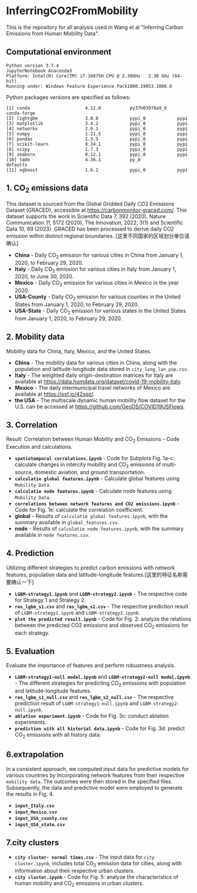 # InferringCO2FromMobility
This is the repository for all analysis used in Wang et al "Inferring Carbon Emissions from Human Mobility Data".
## Computational environment

```
Python version 3.7.4 
JupyterNotebook Anaconda3
Platform: Intel(R) Core(TM) i7-10875H CPU @ 2.30GHz   2.30 GHz (64-bit)
Running under: Windows Feature Experience Pack1000.19053.1000.0
```
Python packages versions are specified as follows:

```
[1] conda                     4.12.0           py37h03978a9_0    conda-forge
[2] lightgbm                  3.0.0            pypi_0            pypi
[3] matplotlib                3.4.2            pypi_0            pypi
[4] networkx                  2.6.1            pypi_0            pypi
[5] numpy                     1.21.5           pypi_0            pypi
[6] pandas                    1.3.5            pypi_0            pypi
[7] scikit-learn              0.24.1           pypi_0            pypi
[8] scipy                     1.7.3            pypi_0            pypi
[9] seaborn                   0.12.1           pypi_0            pypi
[10] tqdm                     4.36.1           py_0              defaults
[11] xgboost                  1.6.2            pypi_0            pypi
```


## 1. CO<sub>2</sub> emissions data
This dataset is sourced from the Global Gridded Daily CO2 Emissions Dataset (GRACED), accessible at https://carbonmonitor-graced.com/. This dataset supports the work in Scientific Data 7, 392 (2020), Nature Communication 11, 5172 (2020), The Innovation, 2022, 3(1) and Scientific Data 10, 69 (2023). GRACED has been processed to derive daily CO2 emission within distinct regional boundaries. [这里不同国家的区域划分单位请确认]
* **China** - Daily CO<sub>2</sub> emission for various cities in China from January 1, 2020, to February 29, 2020.
* **Italy** - Daily CO<sub>2</sub> emission for various cities in Italy from January 1, 2020, to June 30, 2020.
* **Mexico** - Daily CO<sub>2</sub> emission for various cities in Mexico in the year 2020.
* **USA-County** - Daily CO<sub>2</sub> emission for various counties in the United States from January 1, 2020, to February 29, 2020.
* **USA-State** - Daily CO<sub>2</sub> emission for various states in the United States from January 1, 2020, to February 29, 2020.

## 2. Mobility data
Mobility data for China, Italy, Mexico, and the United States.
* **China** - The mobility data for various cities in China, along with the population and latitude-longitude data stored in `city_long_lan_pop.csv`.
* **Italy** - The weighted daily origin-destination matrices for Italy are available at https://data.humdata.org/dataset/covid-19-mobility-italy.
* **Mexico** - The daily intermunicipal travel networks of Mexico are available at https://osf.io/42xqz/.
* **the USA** - The multiscale dynamic human mobility flow dataset for the U.S. can be accessed at https://github.com/GeoDS/COVID19USFlows.

## 3. Correlation
Result: Correlation between Human Mobility and CO<sub>2</sub> Emissions - Code Execution and calculations.

* **`spatiotemporal correlations.ipynb`** - Code for Subplots Fig. 1a-c: calculate changes in intercity mobility and CO<sub>2</sub> emissions of multi-source, domestic aviation, and ground transportation.
* **`calculatie global features.ipynb`** - Calculate global features using `Mobility Data`.
* **`calculatie node features.ipynb`** - Calculate node features using `Mobility Data`.
* **`correlations between network features and CO2 emissions.ipynb`** - Code for Fig. 1e: calculate the correlation coefficient.
* **global** - Results of `calculatie global features.ipynb`, with the summary available in `global_features.csv`.
* **node** - Results of `calculatie node features.ipynb`, with the summary available in `node features.csv`.

## 4. Prediction
Utilizing different strategies to predict carbon emissions with network features, population data and latitude-longitude features.[这里的特征名称需要确认一下]
* **`LGBM-strategy1.ipynb`** and **`LGBM-strategy2.ipynb`** - The respective code for Strategy 1 and Strategy 2.
* **`res_lgbm_s1.csv`** and **`res_lgbm_s2.csv`** - The respective prediction result of `LGBM-strategy1.ipynb` and `LGBM-strategy2.ipynb`.
* **`plot the predicted result.ipynb`** - Code for Fig. 2: analyze the relations between the predicted CO2 emissions and observed CO<sub>2</sub> emissions for each strategy.

## 5. Evaluation
Evaluate the importance of features and perform robustness analysis.
* **`LGBM-strategy1-null model.ipynb`** and **`LGBM-strategy2-null model.ipynb`** - The different strategies for predicting CO<sub>2</sub> emissions with population and latitude-longitude features.
* **`res_lgbm_s1_null.csv`** and **`res_lgbm_s2_null.csv`** - The respective prediction result of `LGBM-strategy1-null.ipynb` and `LGBM-strategy2-null.ipynb`.
* **`ablation experiment.ipynb`** - Code for Fig. 3c: conduct ablation experiments.
* **`prediction with all historial data.ipynb`** - Code for Fig. 3d: predict CO<sub>2</sub> emissions with all history data.


## 6.extrapolation
In a consistent approach, we computed input data for predictive models for various countries by incorporating network features from their respective `mobility data`. The outcomes were then stored in the specified files. Subsequently, the data and predictive model were employed to generate the results in Fig. 4.
* **`input_Italy.csv`**
* **`input_Mexico.csv`**
* **`input_USA_county.csv`**
* **`input_USA_state.csv`**

## 7.city clusters
* **`city cluster- normal times.csv`** - The input data for `city cluster.ipynb`, includes total CO<sub>2</sub> emission data for cities, along with information about their respective urban clusters.
* **`city cluster.ipynb`** - Code for Fig. 5: analyze the characteristics of human mobility and CO<sub>2</sub> emissions in urban clusters.
